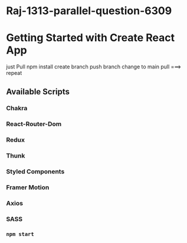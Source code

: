 # Raj-1313-parallel-question-6309

# Getting Started with Create React App
 just Pull
 npm install
 create branch 
 push branch
 change to main 
 pull ===> repeat
## Available Scripts
### Chakra
### React-Router-Dom
### Redux 
### Thunk
### Styled Components
### Framer Motion
### Axios
### SASS

### `npm start`


